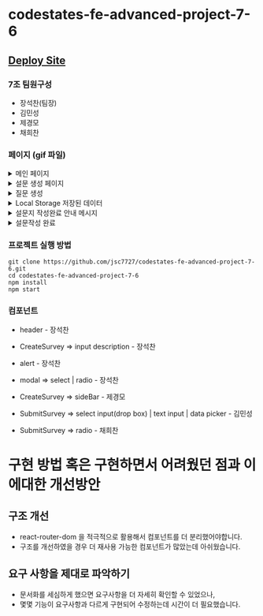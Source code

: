 # codestates-fe-advanced-project-7-6

## [Deploy Site](https://codestates-fe-advanced-project-7-6.vercel.app)

### 7조 팀원구성

- 장석찬(팀장)
- 김민성
- 제경모
- 채희찬

### 페이지 (gif 파일)

<details>
  <summary>메인 페이지</summary>
  - 설문 생성 페이지 이동 버튼 </br>
  - 설문 참여 페이지 이동 버튼
  
  ![메인페이지](https://user-images.githubusercontent.com/91649767/186906209-6ef0b967-56c2-4f6d-9c66-219115672f42.gif)
</details>

<details>
  <summary>설문 생성 페이지</summary>
  - 설문의 제목과 설명을 입력합니다.
  
![설문생성페이지](https://user-images.githubusercontent.com/91649767/186907071-bfdfc512-b8ee-4fbe-9776-49c8af4e5fd5.gif)
</details>

<details>
  <summary>질문 생성</summary>
  - 답변 필수 여부와 질문 생성(타입별)
  
  ![질문 생성](https://user-images.githubusercontent.com/91649767/186907949-9d73b9f8-82f5-410d-814c-202e96822a80.gif)
</details>

<details>
  <summary>Local Storage 저장된 데이터</summary>

![image](https://user-images.githubusercontent.com/91649767/186931893-395109af-6edc-4e48-9722-9a22845696d5.png)

</details>

<details>
  <summary>설문지 작성완료 안내 메시지</summary>
  
![설문작성완료안내메세지](https://user-images.githubusercontent.com/91649767/186931925-f939b123-68c6-4833-bd73-bb758a88ddf6.gif)
</details>

<details>
  <summary>설문작성 완료</summary>
  
![설문작성](https://user-images.githubusercontent.com/91649767/186932062-7380d0b5-7833-4e5f-bfa9-588ddebd0ced.gif)
</details>

### 프로젝트 실행 방법

```
git clone https://github.com/jsc7727/codestates-fe-advanced-project-7-6.git
cd codestates-fe-advanced-project-7-6
npm install
npm start
```

### 컴포넌트

- header - 장석찬
- CreateSurvey => input description - 장석찬
- alert - 장석찬
- modal => select | radio - 장석찬

- CreateSurvey => sideBar - 제경모
- SubmitSurvey => select input(drop box) | text input | data picker - 김민성
- SubmitSurvey => radio - 채희찬

# 구현 방법 혹은 구현하면서 어려웠던 점과 이에대한 개선방안

## 구조 개선

- react-router-dom 을 적극적으로 활용해서 컴포넌트를 더 분리했어야합니다.
- 구조를 개선하였을 경우 더 재사용 가능한 컴포넌트가 많았는데 아쉬웠습니다.

## 요구 사항을 제대로 파악하기

- 문서화를 세심하게 했으면 요구사항을 더 자세히 확인할 수 있었으나,
- 몇몇 기능이 요구사항과 다르게 구현되어 수정하는데 시간이 더 필요했습니다.
